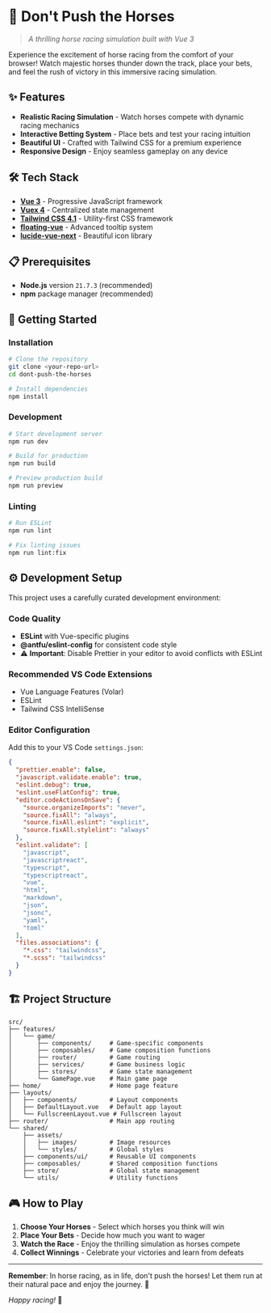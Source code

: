 # 🐎 Don't Push the Horses

> *A thrilling horse racing simulation built with Vue 3*

Experience the excitement of horse racing from the comfort of your browser! Watch majestic horses thunder down the track, place your bets, and feel the rush of victory in this immersive racing simulation.

## ✨ Features

- **Realistic Racing Simulation** - Watch horses compete with dynamic racing mechanics
- **Interactive Betting System** - Place bets and test your racing intuition
- **Beautiful UI** - Crafted with Tailwind CSS for a premium experience
- **Responsive Design** - Enjoy seamless gameplay on any device

## 🛠️ Tech Stack

- **[Vue 3](https://vuejs.org/)** - Progressive JavaScript framework
- **[Vuex 4](https://vuex.vuejs.org/)** - Centralized state management
- **[Tailwind CSS 4.1](https://tailwindcss.com/)** - Utility-first CSS framework
- **[floating-vue](https://floating-vue.starpad.dev/)** - Advanced tooltip system
- **[lucide-vue-next](https://lucide.dev/guide/packages/lucide-vue-next)** - Beautiful icon library

## 📋 Prerequisites

- **Node.js** version `21.7.3` (recommended)
- **npm** package manager (recommended)

## 🚀 Getting Started

### Installation

```bash
# Clone the repository
git clone <your-repo-url>
cd dont-push-the-horses

# Install dependencies
npm install
```

### Development

```bash
# Start development server
npm run dev

# Build for production
npm run build

# Preview production build
npm run preview
```

### Linting

```bash
# Run ESLint
npm run lint

# Fix linting issues
npm run lint:fix
```

## ⚙️ Development Setup

This project uses a carefully curated development environment:

### Code Quality
- **ESLint** with Vue-specific plugins
- **@antfu/eslint-config** for consistent code style
- ⚠️ **Important**: Disable Prettier in your editor to avoid conflicts with ESLint

### Recommended VS Code Extensions
- Vue Language Features (Volar)
- ESLint
- Tailwind CSS IntelliSense

### Editor Configuration

Add this to your VS Code `settings.json`:

```json
{
  "prettier.enable": false,
  "javascript.validate.enable": true,
  "eslint.debug": true,
  "eslint.useFlatConfig": true,
  "editor.codeActionsOnSave": {
    "source.organizeImports": "never",
    "source.fixAll": "always",
    "source.fixAll.eslint": "explicit",
    "source.fixAll.stylelint": "always"
  },
  "eslint.validate": [
    "javascript",
    "javascriptreact",
    "typescript",
    "typescriptreact",
    "vue",
    "html",
    "markdown",
    "json",
    "jsonc",
    "yaml",
    "toml"
  ],
  "files.associations": {
    "*.css": "tailwindcss",
    "*.scss": "tailwindcss"
  }
}
```

## 🏗️ Project Structure

```
src/
├── features/
│   └── game/
│       ├── components/     # Game-specific components
│       ├── composables/    # Game composition functions
│       ├── router/         # Game routing
│       ├── services/       # Game business logic
│       ├── stores/         # Game state management
│       └── GamePage.vue    # Main game page
├── home/                   # Home page feature
├── layouts/
│   ├── components/         # Layout components
│   ├── DefaultLayout.vue   # Default app layout
│   └── FullscreenLayout.vue # Fullscreen layout
├── router/                 # Main app routing
└── shared/
    ├── assets/
    │   ├── images/         # Image resources
    │   └── styles/         # Global styles
    ├── components/ui/      # Reusable UI components
    ├── composables/        # Shared composition functions
    ├── store/              # Global state management
    └── utils/              # Utility functions
```

## 🎮 How to Play

1. **Choose Your Horses** - Select which horses you think will win
2. **Place Your Bets** - Decide how much you want to wager
3. **Watch the Race** - Enjoy the thrilling simulation as horses compete
4. **Collect Winnings** - Celebrate your victories and learn from defeats

---

**Remember**: In horse racing, as in life, don't push the horses! Let them run at their natural pace and enjoy the journey. 🏇

*Happy racing!* 🏁